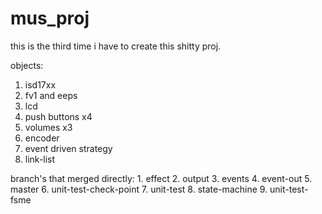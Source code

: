 # mus_proj

this is the third time i have to create this shitty proj.

objects:
  1. isd17xx
  2. fv1 and eeps
  3. lcd
  4. push buttons x4
  5. volumes x3
  6. encoder
  7. event driven strategy
  8. link-list

branch's that merged directly:
    1. effect
    2. output
    3. events
    4. event-out
    5. master
    6. unit-test-check-point
    7. unit-test
    8. state-machine
    9. unit-test-fsme

